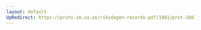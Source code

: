 ```yaml
---
layout: default
UpRedirect: https://pruto.im.uu.se/riksdagen-records-pdf/1881/prot-1881--fk--018/prot-1881--fk--018_038.pdf
---
```

